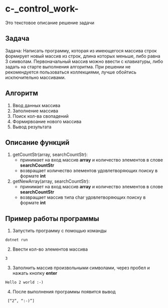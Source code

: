 # c-_control_work-
Это текстовое описание решение задачи

## Задача
Задача: Написать программу, которая из имеющегося массива строк формирует новый массив из строк, длина которых меньше, либо равна 3 символам. Первоначальный массив можно ввести с клавиатуры, либо задать на старте выполнения алгоритма. При решении не рекомендуется пользоваться коллекциями, лучше обойтись исключительно массивами.

## Алгоритм
1. Ввод данных массива
2. Заполнение массива
3. Поиск кол-ва свопадений
4. Формирвоание нового массива
5. Вывод результата


## Описание функций
1. getCountStr(array, searchCountStr):
    * принимает на вход массив **array** и количество элементов в слове **searchCountStr**
    * возвращает количество элементов удовлетворяющих поиску в формате **int**
2. getNewArray(array, searchCountStr):
    * принимает на вход массив **array** и количество элементов в слове **searchCountStr**
    * возвращает массив типа char удовлетворяющих поиску в формате **int**


## Пример работы программы
1. Запустить программу с помощью команды 
```
dotnet run
```
2. Ввести кол-во элементов массива
```
3
```
3. Заполнить массив произвольными символами, через пробел и нажать кнопку **enter**
```
Hello 2 world :-)
```
4. После выполнения программы появится вывод
```
 [“2”, “:-)”]
```